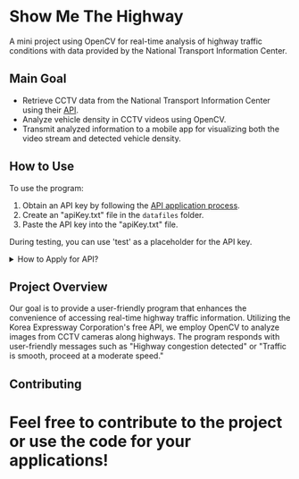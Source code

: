 # Show Me The Highway

A mini project using OpenCV for real-time analysis of highway traffic conditions with data provided by the National Transport Information Center.

## Main Goal

- Retrieve CCTV data from the National Transport Information Center using their [API](https://www.its.go.kr/opendata/).
- Analyze vehicle density in CCTV videos using OpenCV.
- Transmit analyzed information to a mobile app for visualizing both the video stream and detected vehicle density.

## How to Use

To use the program:

1. Obtain an API key by following the [API application process](https://www.its.go.kr/user/issueAuthKey?service=OPD_00000003).
2. Create an "apiKey.txt" file in the `datafiles` folder.
3. Paste the API key into the "apiKey.txt" file.

During testing, you can use 'test' as a placeholder for the API key.

<details>
<summary>How to Apply for API?</summary>

Obtain the API key by specifying the purpose, usage, and desired services.

![Check the CCTV image](images/api_tutorial_1.png)

**Purpose Options:**
![Purpose options](images/api_tutorial_2.png)
</details>

## Project Overview

Our goal is to provide a user-friendly program that enhances the convenience of accessing real-time highway traffic information. Utilizing the Korea Expressway Corporation's free API, we employ OpenCV to analyze images from CCTV cameras along highways. The program responds with user-friendly messages such as "Highway congestion detected" or "Traffic is smooth, proceed at a moderate speed."

## Contributing

Feel free to contribute to the project or use the code for your applications!
=======
